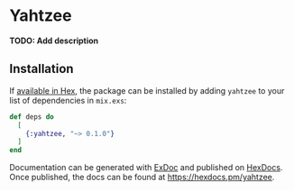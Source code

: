 # Yahtzee

**TODO: Add description**

## Installation

If [available in Hex](https://hex.pm/docs/publish), the package can be installed
by adding `yahtzee` to your list of dependencies in `mix.exs`:

```elixir
def deps do
  [
    {:yahtzee, "~> 0.1.0"}
  ]
end
```

Documentation can be generated with [ExDoc](https://github.com/elixir-lang/ex_doc)
and published on [HexDocs](https://hexdocs.pm). Once published, the docs can
be found at <https://hexdocs.pm/yahtzee>.


